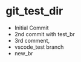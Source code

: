 # git_test_dir

* Initial Commit
* 2nd commit with test_br
* 3rd comment, 
* vscode_test branch
* new_br
